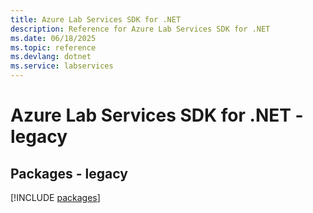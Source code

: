 ```yaml
---
title: Azure Lab Services SDK for .NET
description: Reference for Azure Lab Services SDK for .NET
ms.date: 06/18/2025
ms.topic: reference
ms.devlang: dotnet
ms.service: labservices
---
```

# Azure Lab Services SDK for .NET - legacy
## Packages - legacy
[!INCLUDE [packages](lab-services-index.md)]